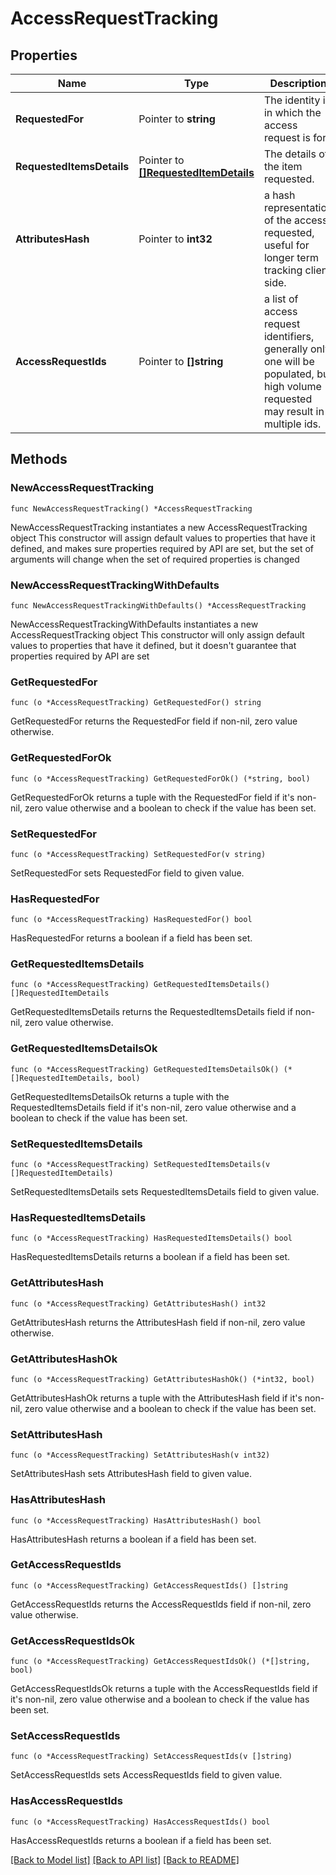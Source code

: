 # AccessRequestTracking

## Properties

Name | Type | Description | Notes
------------ | ------------- | ------------- | -------------
**RequestedFor** | Pointer to **string** | The identity id in which the access request is for. | [optional] 
**RequestedItemsDetails** | Pointer to [**[]RequestedItemDetails**](RequestedItemDetails.md) | The details of the item requested. | [optional] 
**AttributesHash** | Pointer to **int32** | a hash representation of the access requested, useful for longer term tracking client side. | [optional] 
**AccessRequestIds** | Pointer to **[]string** | a list of access request identifiers, generally only one will be populated, but high volume requested may result in multiple ids. | [optional] 

## Methods

### NewAccessRequestTracking

`func NewAccessRequestTracking() *AccessRequestTracking`

NewAccessRequestTracking instantiates a new AccessRequestTracking object
This constructor will assign default values to properties that have it defined,
and makes sure properties required by API are set, but the set of arguments
will change when the set of required properties is changed

### NewAccessRequestTrackingWithDefaults

`func NewAccessRequestTrackingWithDefaults() *AccessRequestTracking`

NewAccessRequestTrackingWithDefaults instantiates a new AccessRequestTracking object
This constructor will only assign default values to properties that have it defined,
but it doesn't guarantee that properties required by API are set

### GetRequestedFor

`func (o *AccessRequestTracking) GetRequestedFor() string`

GetRequestedFor returns the RequestedFor field if non-nil, zero value otherwise.

### GetRequestedForOk

`func (o *AccessRequestTracking) GetRequestedForOk() (*string, bool)`

GetRequestedForOk returns a tuple with the RequestedFor field if it's non-nil, zero value otherwise
and a boolean to check if the value has been set.

### SetRequestedFor

`func (o *AccessRequestTracking) SetRequestedFor(v string)`

SetRequestedFor sets RequestedFor field to given value.

### HasRequestedFor

`func (o *AccessRequestTracking) HasRequestedFor() bool`

HasRequestedFor returns a boolean if a field has been set.

### GetRequestedItemsDetails

`func (o *AccessRequestTracking) GetRequestedItemsDetails() []RequestedItemDetails`

GetRequestedItemsDetails returns the RequestedItemsDetails field if non-nil, zero value otherwise.

### GetRequestedItemsDetailsOk

`func (o *AccessRequestTracking) GetRequestedItemsDetailsOk() (*[]RequestedItemDetails, bool)`

GetRequestedItemsDetailsOk returns a tuple with the RequestedItemsDetails field if it's non-nil, zero value otherwise
and a boolean to check if the value has been set.

### SetRequestedItemsDetails

`func (o *AccessRequestTracking) SetRequestedItemsDetails(v []RequestedItemDetails)`

SetRequestedItemsDetails sets RequestedItemsDetails field to given value.

### HasRequestedItemsDetails

`func (o *AccessRequestTracking) HasRequestedItemsDetails() bool`

HasRequestedItemsDetails returns a boolean if a field has been set.

### GetAttributesHash

`func (o *AccessRequestTracking) GetAttributesHash() int32`

GetAttributesHash returns the AttributesHash field if non-nil, zero value otherwise.

### GetAttributesHashOk

`func (o *AccessRequestTracking) GetAttributesHashOk() (*int32, bool)`

GetAttributesHashOk returns a tuple with the AttributesHash field if it's non-nil, zero value otherwise
and a boolean to check if the value has been set.

### SetAttributesHash

`func (o *AccessRequestTracking) SetAttributesHash(v int32)`

SetAttributesHash sets AttributesHash field to given value.

### HasAttributesHash

`func (o *AccessRequestTracking) HasAttributesHash() bool`

HasAttributesHash returns a boolean if a field has been set.

### GetAccessRequestIds

`func (o *AccessRequestTracking) GetAccessRequestIds() []string`

GetAccessRequestIds returns the AccessRequestIds field if non-nil, zero value otherwise.

### GetAccessRequestIdsOk

`func (o *AccessRequestTracking) GetAccessRequestIdsOk() (*[]string, bool)`

GetAccessRequestIdsOk returns a tuple with the AccessRequestIds field if it's non-nil, zero value otherwise
and a boolean to check if the value has been set.

### SetAccessRequestIds

`func (o *AccessRequestTracking) SetAccessRequestIds(v []string)`

SetAccessRequestIds sets AccessRequestIds field to given value.

### HasAccessRequestIds

`func (o *AccessRequestTracking) HasAccessRequestIds() bool`

HasAccessRequestIds returns a boolean if a field has been set.


[[Back to Model list]](../README.md#documentation-for-models) [[Back to API list]](../README.md#documentation-for-api-endpoints) [[Back to README]](../README.md)


